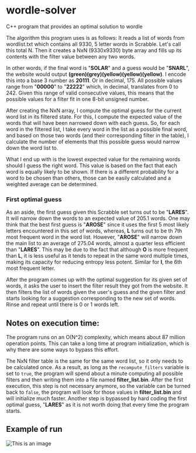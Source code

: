 # wordle-solver
C++ program that provides an optimal solution to wordle

The algorithm this program uses is as follows: It reads a list of words from wordlist.txt which contains all 9330, 5 letter words in Scrabble. Let's call this total N.
Then it creates a NxN (9330x9330) byte array and fills up its contents with the filter value between any two words.

In other words, if the final word is "**SOLAR**" and a guess would be "**SNARL**", the website would output **(green)(grey)(yellow)(yellow)(yellow)**. I encode this into a base 3 number as **20111**. Or in decimal, 175. All possible values range from "**00000**" to "**22222**" which, in decimal, translates from 0 to 242. Given this range of valid consecutive values, this means that the possible values for a filter fit in one 8-bit unsigned number.

After creating the NxN array, I compute the optimal guess for the current word list in its filtered state. For this, I compute the expected value of the words that will have been narrowed down with each guess. So, for each word in the filtered list, I take every word in the list as a possible final word, and based on those two words (and their corresponding filter in the table), I calculate the number of elements that this possible guess would narrow down the word list to. 

What I end up with is the lowest expected value for the remaining words should I guess the right word. This value is based on the fact that each word is equally likely to be shown. If there is a different probability for a word to be chosen than others, those can be easily calculated and a weighted average can be determined.

### First optimal guess
As an aside, the first guess given this Scrabble set turns out to be "**LARES**". It will narrow down the words to an expected value of 205.1 words. One may think that the best first guess is "**AROSE**" since it uses the first 5 most likely letters encountered in this set of words, whereas, **L** turns out to be th 7th most frequent word in the word list. However, "**AROSE**" will narrow down the main list to an average of 275.04 words, almost a quarter less efficient than "**LARES**". This may be due to the fact that although **O** is more frequent than **L**, it is less useful as it tends to repeat in the same word multiple times, making its capacity for reducing entropy less potent. Similar for **I**, the 6th most frequent letter.

After the program comes up with the optimal suggestion for its given set of words, it asks the user to insert the filter result they got from the website. It then filters the list of words given the user's guess and the given filter and starts looking for a suggestion corresponding to the new set of words. Rinse and repeat until there is 0 or 1 words left.

## Notes on execution time:

The program runs on an O(N^2) complexity, which means about 87 million operation points. This can take a long time at program initialization, which is why there are some ways to bypass this effort.

The NxN filter table is the same for the same word list, so it only needs to be calculated once. As a result, as long as the `recompute_filters` variable is set to `true`, the program will spend about a minute computing all possible filters and then writing them into a file named **filter_list.bin**. After the first execution, this step is not necessary anymore, so the variable can be turned back to `false`, the program will look for those values in **filter_list.bin** and will initialize much faster. Another step is bypassed by hard coding the first optimal guess, "**LARES**" as it is not worth doing that every time the program starts.

## Example of run
![This is an image](https://i.imgur.com/RKbB3g3.png)
